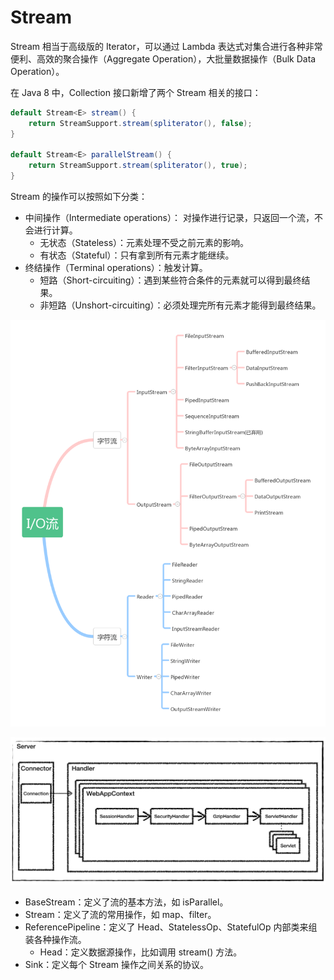 # Stream

Stream 相当于高级版的 Iterator，可以通过 Lambda 表达式对集合进行各种非常便利、高效的聚合操作（Aggregate Operation），大批量数据操作（Bulk Data Operation）。

在 Java 8 中，Collection 接口新增了两个 Stream 相关的接口：

```java
default Stream<E> stream() {
    return StreamSupport.stream(spliterator(), false);
}

default Stream<E> parallelStream() {
    return StreamSupport.stream(spliterator(), true);
}
```

Stream 的操作可以按照如下分类：

* 中间操作（Intermediate operations）： 对操作进行记录，只返回一个流，不会进行计算。
  * 无状态（Stateless）：元素处理不受之前元素的影响。
  * 有状态（Stateful）：只有拿到所有元素才能继续。
* 终结操作（Terminal operations）：触发计算。
  * 短路（Short-circuiting）：遇到某些符合条件的元素就可以得到最终结果。
  * 非短路（Unshort-circuiting）：必须处理完所有元素才能得到最终结果。

![](../../.gitbook/assets/image%20%2831%29.png)

![](../../.gitbook/assets/image%20%28187%29.png)

* BaseStream：定义了流的基本方法，如 isParallel。
* Stream：定义了流的常用操作，如 map、filter。
* ReferencePipeline：定义了 Head、StatelessOp、StatefulOp 内部类来组装各种操作流。
  * Head：定义数据源操作，比如调用 stream\(\) 方法。
* Sink：定义每个 Stream 操作之间关系的协议。

